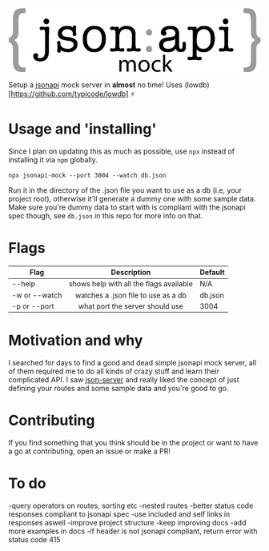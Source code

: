 ![alt](https://raw.githubusercontent.com/Thomas-X/jsonapi-mock/master/jsonapi.jpg "jsonapi-mock")

Setup a [jsonapi](http://jsonapi.org/) mock server in **almost** no time! Uses (lowdb)[https://github.com/typicode/lowdb] ⚡️

# Usage and 'installing'
Since I plan on updating this as much as possible, use `npx` instead of installing it via `npm` globally. 
```
npx jsonapi-mock --port 3004 --watch db.json
```
Run it in the directory of the .json file you want to use as a db (i.e, your project root), otherwise it'll generate a dummy one with some sample data. Make sure you're dummy data to start with is compliant with the jsonapi spec though, see `db.json` in this repo for more info on that.

# Flags
| Flag          | Description     |  Default |
| ------------- |:-------------:|                             ---- |
| --help        | shows help with all the flags available | N/A |
| -w or --watch | watches a .json file to use as a db      | db.json |
| -p or --port | what port the server should use      | 3004 |

# Motivation and why
I searched for days to find a good and dead simple jsonapi mock server, all of them required me to do all kinds of crazy stuff and learn their complicated API. I saw [json-server](https://github.com/typicode/json-server) and really liked the concept of just defining your routes and some sample data and you're good to go.

# Contributing
If you find something that you think should be in the project or want to have a go at contributing, open an issue or make a PR!

# To do
-query operators on routes, sorting etc
-nested routes
-better status code responses compliant to jsonapi spec
-use included and self links in responses aswell
-improve project structure
-keep improving docs
-add more examples in docs
-if header is not jsonapi compliant, return error with status code 415
